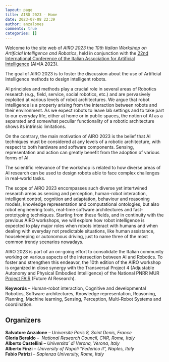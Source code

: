```yaml
---
layout: page
title: AIRO 2023 - Home
date: 2023-07-08 22:39
author: anzalones
comments: true
categories: []
---
```

<!-- wp:paragraph -->
<p>Welcome to the site web of <em>AIRO 2023</em> the <em>10th Italian Workshop on Artificial Intelligence and Robotics</em>, held in conjunction with the&nbsp;<a rel="noreferrer noopener" aria-label=" (opens in a new tab)" href="http://www.aixia2023.cnr.it/" target="_blank">22nd International Conference of the Italian Association for Artificial Intelligence</a>&nbsp;(AI*IA 2023). </p>
<!-- /wp:paragraph -->

<!-- wp:paragraph -->
<p>The goal of AIRO 2023 is to foster the discussion about the use of Artificial Intelligence methods to design intelligent robots. </p>
<!-- /wp:paragraph -->

<!-- wp:paragraph -->
<p>AI principles and methods play a crucial role in several areas of Robotics research (e.g., field, service, social robotics, etc.) and are pervasively exploited at various levels of robot architectures.  We argue that robot intelligence is a property arising from the interaction between robots and their environment. As we expect robots to leave  lab settings and to take part to our everyday life, either at home or in public spaces, the notion of AI as a separated and somewhat peculiar  functionality of a robotic architecture shows its intrinsic limitations. </p>
<!-- /wp:paragraph -->

<!-- wp:paragraph -->
<p>On the contrary, the main motivation of AIRO 2023 is the belief that AI techniques must be considered at any levels of a robotic architecture, with respect to both hardware and software components. Sensing, representation and action can greatly benefit from the adoption of various forms of AI.</p>
<!-- /wp:paragraph -->

<!-- wp:paragraph -->
<p>The scientific relevance of the workshop is related to how diverse areas of AI research can be used to design robots able to face complex challenges in real-world tasks.</p>
<!-- /wp:paragraph -->

<!-- wp:paragraph -->
<p>The scope of AIRO 2023 encompasses such diverse yet intertwined research areas as sensing and perception, human-robot interaction, intelligent control, cognition and adaptation, behaviour and reasoning models, knowledge representation and computational ontologies, but also robot engineering tools, real-time software architectures and fast-prototyping techniques. Starting from these fields, and in continuity with the previous AIRO workshops, we will explore how robot intelligence is expected to play major roles when robots interact with humans and when dealing with everyday not predictable situations, like human assistance, housekeeping or autonomous driving, just to name three of the most common trendy scenarios nowadays.</p>
<!-- /wp:paragraph -->

<!-- wp:paragraph -->
<p>AIRO 2023 is part of an on-going effort to consolidate the Italian community working on various aspects of the intersection between AI and Robotics. To foster and strengthen this endeavor, the 10th edition of the AIRO workshop is organized in close synergy with the Transversal Project 4 (Adjustable Autonomy and Physical Embodied Intelligence) of the National PNRR MUR <a href="https://future-ai-research.it/" target="_blank" rel="noreferrer noopener" aria-label="Project FAIR (opens in a new tab)">Project FAIR</a> (Future AI Research).</p>
<!-- /wp:paragraph -->

<!-- wp:paragraph -->
<p><strong>Keywords</strong>&nbsp;– Human-robot interaction, Cognitive and developmental Robotics, Software architectures, Knowledge representation, Reasoning, Planning, Machine learning, Sensing, Perception, Multi-Robot Systems and coordination.</p>
<!-- /wp:paragraph -->

<!-- wp:heading -->
<h2>Organizers</h2>
<!-- /wp:heading -->

<!-- wp:paragraph -->
<p><strong>Salvatore Anzalone</strong>&nbsp;–&nbsp;<em>Université Paris 8, Saint Denis, France</em><br><strong>Gloria Beraldo</strong>&nbsp;–&nbsp; <em>National Research Council, CNR, Rome, Italy</em><br><strong>Alberto Castellini</strong>&nbsp;–&nbsp;<em>Universita’ di Verona, Verona, Italy</em><br><strong>Alberto Finzi</strong>&nbsp;–&nbsp;<em>University of Napoli “Federico II”, Naples, Italy</em><br><strong>Fabio Patrizi</strong>&nbsp;–&nbsp;<em>Sapienza University, Rome, Italy</em><br></p>
<!-- /wp:paragraph -->
